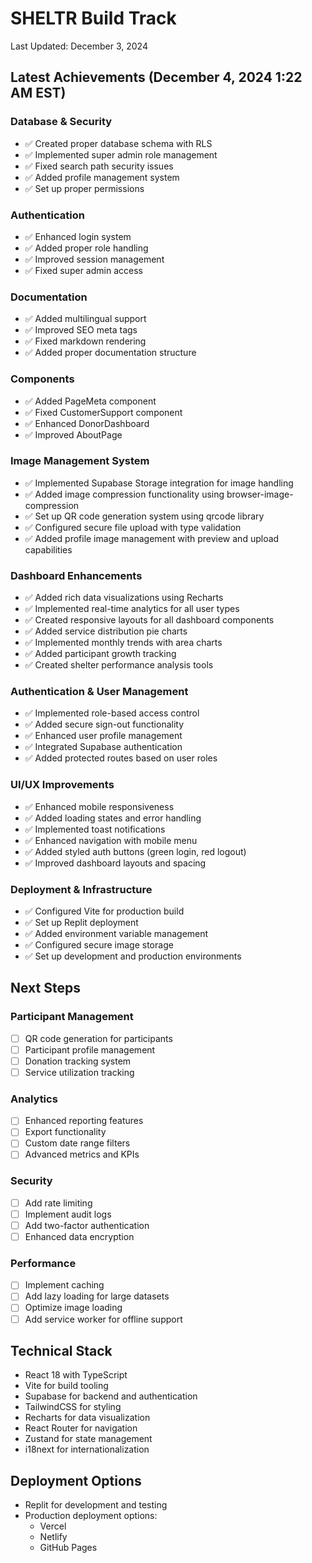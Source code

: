 # SHELTR Build Track
Last Updated: December 3, 2024

## Latest Achievements (December 4, 2024 1:22 AM EST)

### Database & Security
- ✅ Created proper database schema with RLS
- ✅ Implemented super admin role management
- ✅ Fixed search path security issues
- ✅ Added profile management system
- ✅ Set up proper permissions

### Authentication
- ✅ Enhanced login system
- ✅ Added proper role handling
- ✅ Improved session management
- ✅ Fixed super admin access

### Documentation
- ✅ Added multilingual support
- ✅ Improved SEO meta tags
- ✅ Fixed markdown rendering
- ✅ Added proper documentation structure

### Components
- ✅ Added PageMeta component
- ✅ Fixed CustomerSupport component
- ✅ Enhanced DonorDashboard
- ✅ Improved AboutPage

### Image Management System
- ✅ Implemented Supabase Storage integration for image handling
- ✅ Added image compression functionality using browser-image-compression
- ✅ Set up QR code generation system using qrcode library
- ✅ Configured secure file upload with type validation
- ✅ Added profile image management with preview and upload capabilities

### Dashboard Enhancements
- ✅ Added rich data visualizations using Recharts
- ✅ Implemented real-time analytics for all user types
- ✅ Created responsive layouts for all dashboard components
- ✅ Added service distribution pie charts
- ✅ Implemented monthly trends with area charts
- ✅ Added participant growth tracking
- ✅ Created shelter performance analysis tools

### Authentication & User Management
- ✅ Implemented role-based access control
- ✅ Added secure sign-out functionality
- ✅ Enhanced user profile management
- ✅ Integrated Supabase authentication
- ✅ Added protected routes based on user roles

### UI/UX Improvements
- ✅ Enhanced mobile responsiveness
- ✅ Added loading states and error handling
- ✅ Implemented toast notifications
- ✅ Enhanced navigation with mobile menu
- ✅ Added styled auth buttons (green login, red logout)
- ✅ Improved dashboard layouts and spacing

### Deployment & Infrastructure
- ✅ Configured Vite for production build
- ✅ Set up Replit deployment
- ✅ Added environment variable management
- ✅ Configured secure image storage
- ✅ Set up development and production environments

## Next Steps

### Participant Management
- [ ] QR code generation for participants
- [ ] Participant profile management
- [ ] Donation tracking system
- [ ] Service utilization tracking

### Analytics
- [ ] Enhanced reporting features
- [ ] Export functionality
- [ ] Custom date range filters
- [ ] Advanced metrics and KPIs

### Security
- [ ] Add rate limiting
- [ ] Implement audit logs
- [ ] Add two-factor authentication
- [ ] Enhanced data encryption

### Performance
- [ ] Implement caching
- [ ] Add lazy loading for large datasets
- [ ] Optimize image loading
- [ ] Add service worker for offline support

## Technical Stack
- React 18 with TypeScript
- Vite for build tooling
- Supabase for backend and authentication
- TailwindCSS for styling
- Recharts for data visualization
- React Router for navigation
- Zustand for state management
- i18next for internationalization

## Deployment Options
- Replit for development and testing
- Production deployment options:
  - Vercel
  - Netlify
  - GitHub Pages